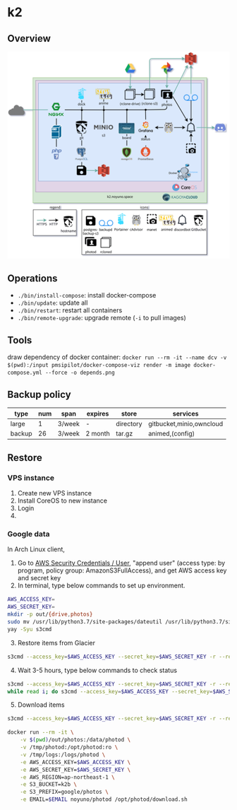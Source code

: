 # k2

## Overview

![k2](https://raw.githubusercontent.com/noyuno/k2/master/k2.png)

## Operations

- `./bin/install-compose`: install docker-compose
- `./bin/update`: update all
- `./bin/restart`: restart all containers
- `./bin/remote-upgrade`: upgrade remote (`-i` to pull images)

## Tools

draw dependency of docker container: `docker run --rm -it --name dcv -v $(pwd):/input pmsipilot/docker-compose-viz render -m image docker-compose.yml --force -o depends.png`

## Backup policy

| type         | num | span   | expires | store      | services                      |
|--------------|-----|--------|---------|------------|-------------------------------|
| large        | 1   | 3/week | -       | directory  | gitbucket,minio,owncloud      |
| backup       | 26  | 3/week | 2 month | tar.gz     | animed,(config)               |


## Restore

### VPS instance

1. Create new VPS instance
2. Install CoreOS to new instance
3. Login
4. 

### Google data

In Arch Linux client,

1. Go to [AWS Security Credentials / User](https://console.aws.amazon.com/iam/home?region=us-east-1#/users), "append user" (access type: by program, policy group: AmazonS3FullAccess), and get AWS access key and secret key
2. In terminal, type below commands to set up environment.

~~~sh
AWS_ACCESS_KEY=
AWS_SECRET_KEY=
mkdir -p out/{drive,photos}
sudo mv /usr/lib/python3.7/site-packages/dateutil /usr/lib/python3.7/site-packages/dateutil.old
yay -Syu s3cmd
~~~

3. Restore items from Glacier

~~~sh
s3cmd --access_key=$AWS_ACCESS_KEY --secret_key=$AWS_SECRET_KEY -r --region=ap-northeast-1 -D 3 --restore-priority=standard restore s3://k2b/google
~~~

4. Wait 3-5 hours, type below commands to check status

~~~sh
s3cmd --access_key=$AWS_ACCESS_KEY --secret_key=$AWS_SECRET_KEY -r --region=ap-northeast-1 ls s3://k2b/google | awk '{for(i=4;i<NF;++i){printf("%s ",$i)}print $NF}' > out/ls
while read i; do s3cmd --access_key=$AWS_ACCESS_KEY --secret_key=$AWS_SECRET_KEY --region=ap-northeast-1 info "$i" | grep "Storage:.*GLACIER" >/dev/null ; if [ $? -eq 0 ]; then echo "Glacier object: $i"; else echo -n . ; fi ; done < out/ls
~~~

5. Download items

~~~sh
s3cmd --access_key=$AWS_ACCESS_KEY --secret_key=$AWS_SECRET_KEY -r --region=ap-northeast-1 get s3://k2b/google/drive out/drive
~~~

~~~sh
docker run --rm -it \
    -v $(pwd)/out/photos:/data/photod \
    -v /tmp/photod:/opt/photod:ro \
    -v /tmp/logs:/logs/photod \
    -e AWS_ACCESS_KEY=$AWS_ACCESS_KEY \
    -e AWS_SECRET_KEY=$AWS_SECRET_KEY \
    -e AWS_REGION=ap-northeast-1 \
    -e S3_BUCKET=k2b \
    -e S3_PREFIX=google/photos \
    -e EMAIL=$EMAIL noyuno/photod /opt/photod/download.sh
~~~
